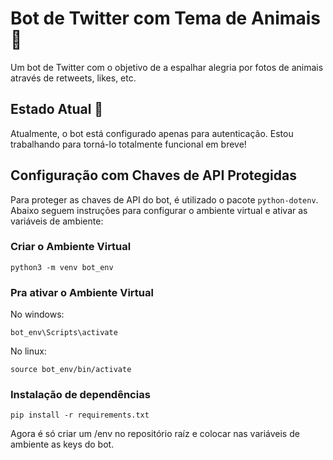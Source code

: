 # Bot de Twitter com Tema de Animais 🐾

Um bot de Twitter com o objetivo de a espalhar alegria por fotos de animais através de retweets, likes, etc.

## Estado Atual 🚀

Atualmente, o bot está configurado apenas para autenticação. Estou trabalhando para torná-lo totalmente funcional em breve!

## Configuração com Chaves de API Protegidas

Para proteger as chaves de API do bot, é utilizado o pacote `python-dotenv`. Abaixo seguem instruções para configurar o ambiente virtual e ativar as variáveis de ambiente:

### Criar o Ambiente Virtual

```shell
python3 -m venv bot_env
```

### Pra ativar o Ambiente Virtual

No windows:

```shell
bot_env\Scripts\activate
```

No linux:

```shell
source bot_env/bin/activate
```

### Instalação de dependências

```shell
pip install -r requirements.txt
```

Agora é só criar um /env no repositório raíz e colocar nas variáveis de ambiente as keys do bot.
